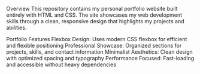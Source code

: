 Overview
This repository contains my personal portfolio website built entirely with HTML and CSS. The site showcases my web development skills through a clean, responsive design that highlights my projects and abilities.

Portfolio Features
Flexbox Design: Uses modern CSS flexbox for efficient and flexible positioning
Professional Showcase: Organized sections for projects, skills, and contact information
Minimalist Aesthetics: Clean design with optimized spacing and typography
Performance Focused: Fast-loading and accessible without heavy dependencies
